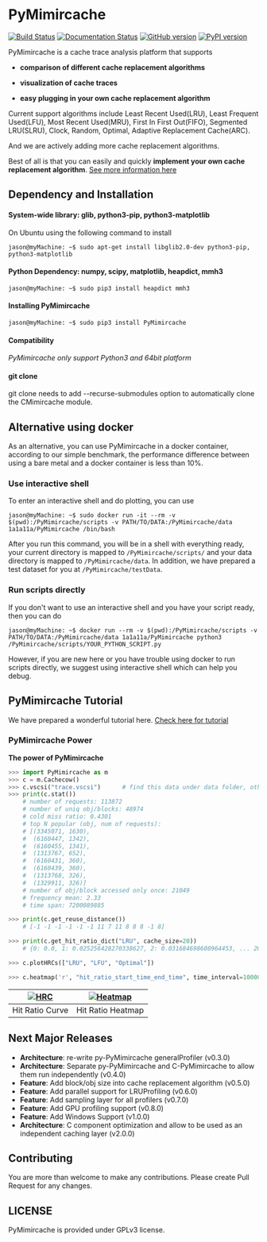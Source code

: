 PyMimircache
==========

[![Build Status](https://travis-ci.org/1a1a11a/PyMimircache.svg?branch=master)](https://travis-ci.org/1a1a11a/PyMimircache)
[![Documentation Status](https://readthedocs.org/projects/PyMimircache/badge/?version=develop)](http://PyMimircache.readthedocs.io/en/develop/?badge=develop)
[![GitHub version](https://badge.fury.io/gh/1a1a11a%2FPyMimircache.svg)](https://badge.fury.io/gh/1a1a11a%2FPyMimircache)
[![PyPI version](https://badge.fury.io/py/PyMimircache.svg)](https://badge.fury.io/py/PyMimircache)

PyMimircache is a cache trace analysis platform that supports

-   **comparison of different cache replacement algorithms**

-   **visualization of cache traces**

-   **easy plugging in your own cache replacement algorithm**


Current support algorithms include Least Recent Used(LRU), Least Frequent
Used(LFU), Most Recent Used(MRU), First In First Out(FIFO), Segmented LRU(SLRU),
Clock, Random, Optimal, Adaptive Replacement Cache(ARC).

And we are actively adding more cache replacement algorithms.

Best of all is that you can easily and quickly **implement your own cache
replacement algorithm**. [See more information here](http://mimircache.info)


Dependency and Installation
---------------------------

#### System-wide library: glib, python3-pip, python3-matplotlib

On Ubuntu using the following command to install

~~~~~~~~~~~~~~~~~~~~~~~~~~~~~~~~~~~~~~~~~~~~~~~~~~~~~~~~~~~~~~~~~~~~~~~~~~~~~~~~
jason@myMachine: ~$ sudo apt-get install libglib2.0-dev python3-pip, python3-matplotlib
~~~~~~~~~~~~~~~~~~~~~~~~~~~~~~~~~~~~~~~~~~~~~~~~~~~~~~~~~~~~~~~~~~~~~~~~~~~~~~~~

#### Python Dependency: numpy, scipy, matplotlib, heapdict, mmh3

~~~~~~~~~~~~~~~~~~~~~~~~~~~~~~~~~~~~~~~~~~~~~~~~~~~~~~~~~~~~~~~~~~~~~~~~~~~~~~~~
jason@myMachine: ~$ sudo pip3 install heapdict mmh3
~~~~~~~~~~~~~~~~~~~~~~~~~~~~~~~~~~~~~~~~~~~~~~~~~~~~~~~~~~~~~~~~~~~~~~~~~~~~~~~~

#### Installing PyMimircache

~~~~~~~~~~~~~~~~~~~~~~~~~~~~~~~~~~~~~~~~~~~~~~~~~~~~~~~~~~~~~~~~~~~~~~~~~~~~~~~~
jason@myMachine: ~$ sudo pip3 install PyMimircache
~~~~~~~~~~~~~~~~~~~~~~~~~~~~~~~~~~~~~~~~~~~~~~~~~~~~~~~~~~~~~~~~~~~~~~~~~~~~~~~~

#### Compatibility

*PyMimircache only support Python3 and 64bit platform*
 
#### git clone

git clone needs to add --recurse-submodules option to automatically clone the CMimircache module.

Alternative using docker
------------------------

As an alternative, you can use PyMimircache in a docker container, according to our simple benchmark, the performance difference between using a bare metal and a docker container is less than 10%.

### Use interactive shell

To enter an interactive shell and do plotting, you can use

~~~~~~~~~~~~~~~~~~~~~~~~~~~~~~~~~~~~~~~~~~~~~~~~~~~~~~~~~~~~~~~~~~~~~~~~~~~~~~~~
jason@myMachine: ~$ sudo docker run -it --rm -v $(pwd):/PyMimircache/scripts -v PATH/TO/DATA:/PyMimircache/data 1a1a11a/PyMimircache /bin/bash
~~~~~~~~~~~~~~~~~~~~~~~~~~~~~~~~~~~~~~~~~~~~~~~~~~~~~~~~~~~~~~~~~~~~~~~~~~~~~~~~

After you run this command, you will be in a shell with everything ready, your
current directory is mapped to `/PyMimircache/scripts/` and your data directory is
mapped to `/PyMimircache/data`. In addition, we have prepared a test dataset for
you at `/PyMimircache/testData`.
 

### Run scripts directly

If you don't want to use an interactive shell and you have your script ready,
then you can do

~~~~~~~~~~~~~~~~~~~~~~~~~~~~~~~~~~~~~~~~~~~~~~~~~~~~~~~~~~~~~~~~~~~~~~~~~~~~~~~~
jason@myMachine: ~$ docker run --rm -v $(pwd):/PyMimircache/scripts -v PATH/TO/DATA:/PyMimircache/data 1a1a11a/PyMimircache python3 /PyMimircache/scripts/YOUR_PYTHON_SCRIPT.py
~~~~~~~~~~~~~~~~~~~~~~~~~~~~~~~~~~~~~~~~~~~~~~~~~~~~~~~~~~~~~~~~~~~~~~~~~~~~~~~~

However, if you are new here or you have trouble using docker to run scripts
directly, we suggest using interactive shell which can help you debug.


PyMimircache Tutorial
-------------------

We have prepared a wonderful tutorial here. [Check here for tutorial](http://PyMimircacheemory.readthedocs.io)

### PyMimircache Power

**The power of PyMimircache**

```python
>>> import PyMimircache as m
>>> c = m.Cachecow()
>>> c.vscsi("trace.vscsi")      # find this data under data folder, other type of data supported too
>>> print(c.stat())
	# number of requests: 113872
	# number of uniq obj/blocks: 48974
	# cold miss ratio: 0.4301
	# top N popular (obj, num of requests):
	# [(3345071, 1630),
	#  (6160447, 1342),
	#  (6160455, 1341),
	#  (1313767, 652),
	#  (6160431, 360),
	#  (6160439, 360),
	#  (1313768, 326),
	#  (1329911, 326)]
	# number of obj/block accessed only once: 21049
	# frequency mean: 2.33
	# time span: 7200089885

>>> print(c.get_reuse_distance())
    # [-1 -1 -1 -1 -1 -1 11 7 11 8 8 8 -1 8]

>>> print(c.get_hit_ratio_dict("LRU", cache_size=20))
    # {0: 0.0, 1: 0.025256428270338627, 2: 0.031684698608964453, ... 20: 0.07794716875087819}

>>> c.plotHRCs(["LRU", "LFU", "Optimal"])

>>> c.heatmap('r', "hit_ratio_start_time_end_time", time_interval=10000000)

```

| [![HRC](https://github.com/1a1a11a/PyMimircache/blob/develop/docs/User/images/github_HRC.png)](https://github.com/1a1a11a/PyMimircache/blob/develop/docs/User/images/github_HRC.png)  | [![Heatmap](https://github.com/1a1a11a/PyMimircache/blob/develop/docs/User/images/github_heatmap.png)](https://github.com/1a1a11a/PyMimircache/blob/develop/docs/User/images/github_heatmap.png) |
|:---:|:---:|
| Hit Ratio Curve | Hit Ratio Heatmap |


Next Major Releases
-------------------
* **Architecture**: re-write py-PyMimircache generalProfiler (v0.3.0)
* **Architecture**: Separate py-PyMimircache and C-PyMimircache to allow them run independently (v0.4.0)
* **Feature**: Add block/obj size into cache replacement algorithm (v0.5.0)
* **Feature**: Add parallel support for LRUProfiling (v0.6.0)
* **Feature**: Add sampling layer for all profilers (v0.7.0)
* **Feature**: Add GPU profiling support (v0.8.0)
* **Feature**: Add Windows Support (v1.0.0)
* **Architecture**: C component optimization and allow to be used as an independent caching layer (v2.0.0)


Contributing
------------
You are more than welcome to make any contributions. Please create Pull Request for any changes.

LICENSE
-------
PyMimircache is provided under GPLv3 license.